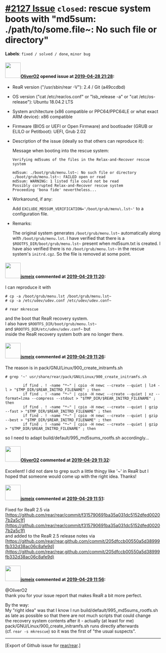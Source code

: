 [\#2127 Issue](https://github.com/rear/rear/issues/2127) `closed`: rescue system boots with "md5sum: ./path/to/some.file~: No such file or directory"
=====================================================================================================================================================

**Labels**: `fixed / solved / done`, `minor bug`

#### <img src="https://avatars.githubusercontent.com/u/4660803?v=4" width="50">[OliverO2](https://github.com/OliverO2) opened issue at [2019-04-28 21:28](https://github.com/rear/rear/issues/2127):

-   ReaR version ("/usr/sbin/rear -V"): 2.4 / Git (a49ccdbd)

-   OS version ("cat /etc/rear/os.conf" or "lsb\_release -a" or "cat
    /etc/os-release"): Ubuntu 18.04.2 LTS

-   System architecture (x86 compatible or PPC64/PPC64LE or what exact
    ARM device): x86 compatible

-   Firmware (BIOS or UEFI or Open Firmware) and bootloader (GRUB or
    ELILO or Petitboot): UEFI, Grub 2.02

-   Description of the issue (ideally so that others can reproduce it):

    Message when booting into the rescue system:

        Verifying md5sums of the files in the Relax-and-Recover rescue system

        md5sum: ./boot/grub/menu.lst~: No such file or directory
        ./boot/grub/menu.lst~: FAILED open or read
        md5sum: WARNING: 1 listed file could not be read
        Possibly corrupted Relax-and-Recover rescue system
        Proceeding 'bona fide' nevertheless...

-   Workaround, if any:

    Add `EXCLUDE_MD5SUM_VERIFICATION='/boot/grub/menu\.lst~'` to a
    configuration file.

-   Remarks:

    The original system generates `/boot/grub/menu.lst~` automatically
    along with `/boot/grub/menu.lst`. I have verified that there is a
    `$ROOTFS_DIR/boot/grub/menu.lst~` present when md5sum.txt is
    created. I have also verified there is no `/boot/grub/menu.lst~` in
    the rescue system's `initrd.cgz`. So the file is removed at some
    point.

#### <img src="https://avatars.githubusercontent.com/u/1788608?u=925fc54e2ce01551392622446ece427f51e2f0ce&v=4" width="50">[jsmeix](https://github.com/jsmeix) commented at [2019-04-29 11:20](https://github.com/rear/rear/issues/2127#issuecomment-487542428):

I can reproduce it with

    # cp -a /boot/grub/menu.lst /boot/grub/menu.lst~
    # cp -a /etc/udev/udev.conf /etc/udev/udev.conf~

    # rear mkrescue

and the boot that ReaR recovery system.  
I also have `$ROOTFS_DIR/boot/grub/menu.lst~`  
and `$ROOTFS_DIR/etc/udev/udev.conf~` but  
inside the ReaR recovery system both are no longer there.

#### <img src="https://avatars.githubusercontent.com/u/1788608?u=925fc54e2ce01551392622446ece427f51e2f0ce&v=4" width="50">[jsmeix](https://github.com/jsmeix) commented at [2019-04-29 11:26](https://github.com/rear/rear/issues/2127#issuecomment-487543901):

The reason is in pack/GNU/Linux/900\_create\_initramfs.sh

    # grep '~' usr/share/rear/pack/GNU/Linux/900_create_initramfs.sh

            if find . ! -name "*~" | cpio -H newc --create --quiet | lz4 -l > "$TMP_DIR/$REAR_INITRD_FILENAME" ; then
            if find . ! -name "*~" | cpio -H newc --create --quiet | xz --format=lzma --compress --stdout > "$TMP_DIR/$REAR_INITRD_FILENAME" ; then
            if find . ! -name "*~" | cpio -H newc --create --quiet | gzip --fast > "$TMP_DIR/$REAR_INITRD_FILENAME" ; then
            if find . ! -name "*~" | cpio -H newc --create --quiet | gzip --best > "$TMP_DIR/$REAR_INITRD_FILENAME" ; then
            if find . ! -name "*~" | cpio -H newc --create --quiet | gzip > "$TMP_DIR/$REAR_INITRD_FILENAME" ; then

so I need to adapt build/default/995\_md5sums\_rootfs.sh accordingly...

#### <img src="https://avatars.githubusercontent.com/u/4660803?v=4" width="50">[OliverO2](https://github.com/OliverO2) commented at [2019-04-29 11:32](https://github.com/rear/rear/issues/2127#issuecomment-487545403):

Excellent! I did not dare to grep such a little thingy like '~' in ReaR
but I hoped that someone would come up with the right idea. Thanks!

#### <img src="https://avatars.githubusercontent.com/u/1788608?u=925fc54e2ce01551392622446ece427f51e2f0ce&v=4" width="50">[jsmeix](https://github.com/jsmeix) commented at [2019-04-29 11:51](https://github.com/rear/rear/issues/2127#issuecomment-487549804):

Fixed for ReaR 2.5 via  
[https://github.com/rear/rear/commit/f315790691ba35a031dc5152dfed00207b2a5c1f](https://github.com/rear/rear/commit/f315790691ba35a031dc5152dfed00207b2a5c1f)  
and added to the ReaR 2.5 release notes via  
[https://github.com/rear/rear.github.com/commit/205dfccb00550a5d38999fb332d38ac06c8afe9d](https://github.com/rear/rear.github.com/commit/205dfccb00550a5d38999fb332d38ac06c8afe9d)

#### <img src="https://avatars.githubusercontent.com/u/1788608?u=925fc54e2ce01551392622446ece427f51e2f0ce&v=4" width="50">[jsmeix](https://github.com/jsmeix) commented at [2019-04-29 11:56](https://github.com/rear/rear/issues/2127#issuecomment-487551141):

@OliverO2  
thank you for your issue report that makes ReaR a bit more perfect.

By the way:  
My "right idea" was that I know I run
build/default/995\_md5sums\_rootfs.sh  
as late as possible so that there are not much scripts that could
change  
the recovery system contents after it - actually (at least for me)  
pack/GNU/Linux/900\_create\_initramfs.sh runs directly afterwards  
(cf. `rear -s mkrescue`) so it was the first of "the usual suspects".

------------------------------------------------------------------------

\[Export of Github issue for
[rear/rear](https://github.com/rear/rear).\]
